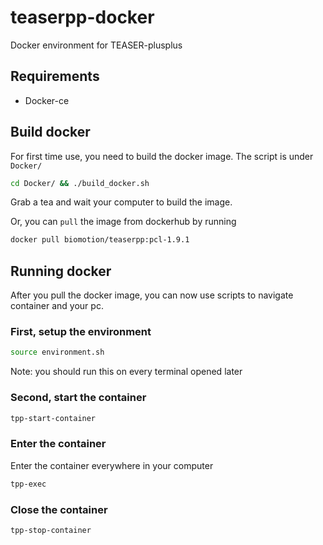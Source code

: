 # teaserpp-docker
Docker environment for TEASER-plusplus

## Requirements

- Docker-ce

## Build docker

For first time use, you need to build the docker image. The script is under `Docker/`

``` bash
cd Docker/ && ./build_docker.sh
```

Grab a tea and wait your computer to build the image.

Or, you can `pull` the image from dockerhub by running

```bash
docker pull biomotion/teaserpp:pcl-1.9.1
```

## Running docker

After you pull the docker image, you can now use scripts to navigate container and your pc.

### First, setup the environment
```bash
source environment.sh
```

Note: you should run this on every terminal opened later

### Second, start the container
```bash
tpp-start-container
```

### Enter the container
Enter the container everywhere in your computer
```bash
tpp-exec
```

### Close the container
```bash
tpp-stop-container
```
